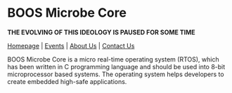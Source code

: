 # BOOS Microbe Core

**THE EVOLVING OF THIS IDEOLOGY IS PAUSED FOR SOME TIME**

[Homepage](http://baigudin.software/boos/) | [Events](http://baigudin.software/events/) | [About Us](http://baigudin.software/about/project/) | [Contact Us](http://baigudin.software/contact/)

BOOS Microbe Core is a micro real-time operating system (RTOS), which has been written in C programming language and should be used into 8-bit microprocessor based systems. The operating system helps developers to create embedded high-safe applications.